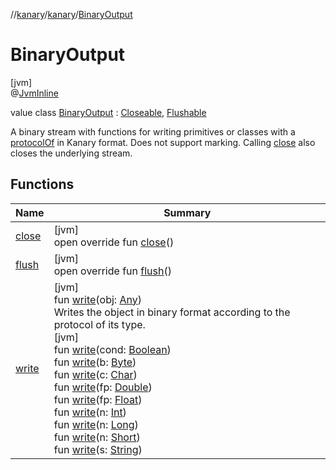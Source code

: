//[kanary](../../../index.md)/[kanary](../index.md)/[BinaryOutput](index.md)

# BinaryOutput

[jvm]\
@[JvmInline](https://kotlinlang.org/api/latest/jvm/stdlib/kotlin.jvm/-jvm-inline/index.html)

value class [BinaryOutput](index.md) : [Closeable](https://docs.oracle.com/javase/8/docs/api/java/io/Closeable.html), [Flushable](https://docs.oracle.com/javase/8/docs/api/java/io/Flushable.html)

A binary stream with functions for writing primitives or classes with a [protocolOf](../protocol-of.md) in Kanary format. Does not support marking. Calling [close](close.md) also closes the underlying stream.

## Functions

| Name | Summary |
|---|---|
| [close](close.md) | [jvm]<br>open override fun [close](close.md)() |
| [flush](flush.md) | [jvm]<br>open override fun [flush](flush.md)() |
| [write](write.md) | [jvm]<br>fun [write](write.md)(obj: [Any](https://kotlinlang.org/api/latest/jvm/stdlib/kotlin/-any/index.html))<br>Writes the object in binary format according to the protocol of its type.<br>[jvm]<br>fun [write](write.md)(cond: [Boolean](https://kotlinlang.org/api/latest/jvm/stdlib/kotlin/-boolean/index.html))<br>fun [write](write.md)(b: [Byte](https://kotlinlang.org/api/latest/jvm/stdlib/kotlin/-byte/index.html))<br>fun [write](write.md)(c: [Char](https://kotlinlang.org/api/latest/jvm/stdlib/kotlin/-char/index.html))<br>fun [write](write.md)(fp: [Double](https://kotlinlang.org/api/latest/jvm/stdlib/kotlin/-double/index.html))<br>fun [write](write.md)(fp: [Float](https://kotlinlang.org/api/latest/jvm/stdlib/kotlin/-float/index.html))<br>fun [write](write.md)(n: [Int](https://kotlinlang.org/api/latest/jvm/stdlib/kotlin/-int/index.html))<br>fun [write](write.md)(n: [Long](https://kotlinlang.org/api/latest/jvm/stdlib/kotlin/-long/index.html))<br>fun [write](write.md)(n: [Short](https://kotlinlang.org/api/latest/jvm/stdlib/kotlin/-short/index.html))<br>fun [write](write.md)(s: [String](https://kotlinlang.org/api/latest/jvm/stdlib/kotlin/-string/index.html)) |
